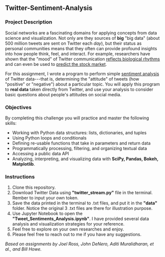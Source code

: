 ## Twitter-Sentiment-Analysis
### Project Description
Social networks are a fascinating domains for applying concepts from data science and visualization. Not only are they sources of **big** "big data" (about 500 million tweets are sent on Twitter each _day_), but their status as personal communities means that they often can provide profound insights into how people think, feel, and interact. For example, researchers have shown that the "mood" of Twitter communication [reflects biological rhythms](http://www.nytimes.com/2011/09/30/science/30twitter.html) and can even be used to [predict the stock market](http://arxiv.org/pdf/1010.3003&embedded=true).

For this assignment, I wrote a program to perform simple [sentiment analysis](https://en.wikipedia.org/wiki/Sentiment_analysis) of Twitter data---that is, determining the "attitude" of tweets (how "positive" or "negative") about a particular topic. You will apply this program to **real data** taken directly from Twitter, and use your analysis to consider basic questions about people's attitudes on social media.

### Objectives
By completing this challenge you will practice and master the following skills:

* Working with Python data structures: lists, dictionaries, and tuples
* Using Python loops and conditionals
* Defining re-usable functions that take in parameters and return data
* Programmatically processing, filtering, and organizing textual data
* Accessing a public data API
* Analyzing, interpreting, and visualizing data with __SciPy, Pandas, Bokeh, Matplotlib__.

### Instructions
1. Clone this repository. 
2. Download Twitter Data using __"twitter_stream.py"__ file in the terminal. Rember to input your own token.
3. Save the data printed in the terminal to .txt files, and put it in the __"data"__ folder. Notice the original 3 .txt files are there for illustration purpose.
4. Use Jupyter Notebook to open the __"Tweet_Sentiments_Analysis.ipynb"__. I have provided several data analysis and visualization strategies for your reference. 
5. Feel free to explore on your own researches and enjoy.
6. Please feel free to reach out to me if you have any suggestions.


_Based on assignments by Joel Ross, John DeNero, Aditi Muralidharan, et al., and Bill Howe._ 
